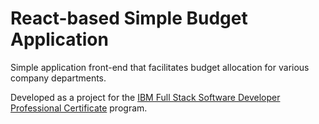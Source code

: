 # React-based Simple Budget Application

Simple application front-end that facilitates budget allocation for various company departments. 

Developed as a project for the [IBM Full Stack Software Developer Professional Certificate](https://www.credly.com/org/ibm/badge/full-stack-software-developer-professional-certificate) program.
